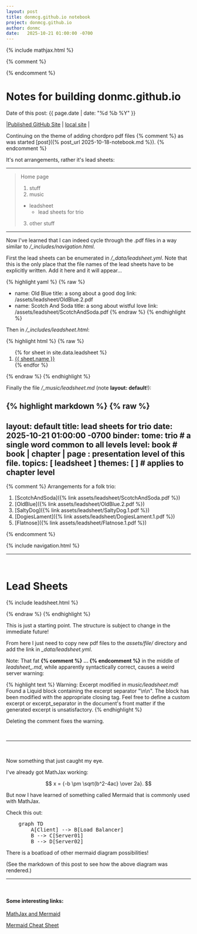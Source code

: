```yaml
---
layout: post
title: donmcg.github.io notebook 
project: donmcg.github.io
author: donmc
date:   2025-10-21 01:00:00 -0700
---
```

{% include mathjax.html %} <!-- as of 2025-10-26 -->

{% comment %}
<head>
    <script type="text/javascript" async
      src="https://cdnjs.cloudflare.com/ajax/libs/mathjax/2.7.7/MathJax.js?config=TeX-MML-AM_CHTML">
    </script>
</head>
{% endcomment %}

# Notes for building donmc.github.io
Date of this post: {{ page.date | date: "%d %b %Y" }}

|[Published GitHub Site](https://donmcg.github.io) | [local site](http://localhost:4000) |

Continuing on the theme of adding chordpro pdf files
{% comment %}
as was started [post]({% post_url 2025-10-18-notebook.md %}).
{% endcomment %}

It's not arrangements, rather it's lead sheets:

---

> Home page
> 
> 1. stuff
> 2. music
>   - leadsheet
>     - lead sheets for trio
> 3. other stuff

---

Now I've learned that I can indeed cycle through the .pdf files 
in a way similar to */_includes/navigation.html*.

First the lead sheets can be enumerated in */_data/leadsheet.yml*.
Note that this is the only place that the file names of the
lead sheets have to be explicitly written.  Add it here and it will
appear...

{% highlight yaml %}
{% raw %}

- name: Old Blue
  title: a song about a good dog
  link: /assets/leadsheet/OldBlue.2.pdf
- name: Scotch And Soda
  title: a song about wistful love
  link: /assets/leadsheet/ScotchAndSoda.pdf
{% endraw %}
{% endhighlight %}

Then in */_includes/leadsheet.html*:

{% highlight html %}
{% raw %}
<ol>
  {% for sheet in site.data.leadsheet %}
	<li>
		<a href="{{ sheet.link }}" title="{{ sheet.title }}" >
			{{ sheet.name }} </a>
	</li>
  {% endfor %}

</ol>
{% endraw %}
{% endhighlight %}

Finally the file */_music/_leadsheet_.md* (note **layout: default**!):

{% highlight markdown %}
{% raw %}
---
layout: default
title: lead sheets for trio
date:   2025-10-21 01:00:00 -0700
binder:
  tome:  trio  # a single word common to all levels
  level: book # book | chapter | page : presentation level of this file.
  topics: [ leadsheet ]
  themes: [ ] # applies to chapter level
---

{% comment %}
Arrangements for a folk trio:

1. [ScotchAndSoda]({% link assets/leadsheet/ScotchAndSoda.pdf %})
1. [OldBlue]({% link assets/leadsheet/OldBlue.2.pdf %})
1. [SaltyDog]({% link assets/leadsheet/SaltyDog.1.pdf %})
1. [DogiesLament]({% link assets/leadsheet/DogiesLament.1.pdf %})
1. [Flatnose]({% link assets/leadsheet/Flatnose.1.pdf %})

{% endcomment %}

{% include navigation.html %}

---

&nbsp;

# Lead Sheets

{% include leadsheet.html %}

{% endraw %}
{% endhighlight %}


This is just a starting point.  The structure is subject to change
in the immediate future!

From here I just need to copy new pdf files to the *assets/file/* directory
and add the link in *_data/leadsheet.yml*. 

Note: That fat **{% comment %} ... {% endcomment %}** in the middle 
of *leadsheet_.md*, while apparently syntactically correct, causes 
a weird server warning:

{% highlight text %}
Warning: Excerpt modified in _music/leadsheet_.md!
         Found a Liquid block containing the excerpt separator "\n\n". 
         The block has been modified with the appropriate closing tag.
         Feel free to define a custom excerpt or excerpt_separator in the document's front matter if the generated excerpt is unsatisfactory.
{% endhighlight %}

Deleting the comment fixes the warning.

&nbsp;

---

&nbsp;

Now something that just caught my eye.

I've already got MathJax working:

$$ x = {-b \pm \sqrt{b^2-4ac} \over 2a}. $$

But now I have learned of something called Mermaid that is commonly used with MathJax.

Check this out:

<head>
    <script type="module">
      import mermaid from 'https://cdn.jsdelivr.net/npm/mermaid@10/dist/mermaid.esm.min.mjs';
      mermaid.initialize({ startOnLoad: true });
    </script>
</head>

<pre class="mermaid">
    graph TD
        A[Client] --> B[Load Balancer]
        B --> C[Server01]
        B --> D[Server02]
</pre>

There is a boatload of other mermaid diagram possibilities!

(See the markdown of this post to see how the above diagram was rendered.)

---
&nbsp;
#### Some interesting links:

[MathJax and Mermaid](https://reflectivetechconsulting.com/jamstack-eleventy-custom/post-sample/mathjax-(mathematical-expressions)-and-mermaid-(graphs)/)

[Mermaid Cheat Sheet](https://jojozhuang.github.io/tutorial/mermaid-cheat-sheet/)
